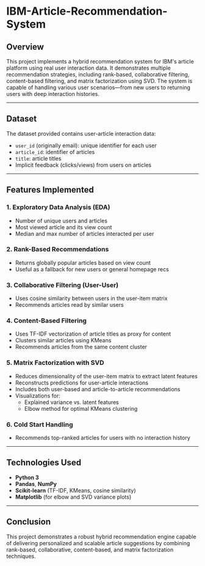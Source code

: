 # IBM-Article-Recommendation-System

## Overview

This project implements a hybrid recommendation system for IBM's article platform using real user interaction data. It demonstrates multiple recommendation strategies, including rank-based, collaborative filtering, content-based filtering, and matrix factorization using SVD. The system is capable of handling various user scenarios—from new users to returning users with deep interaction histories.

---

## Dataset

The dataset provided contains user-article interaction data:
- `user_id` (originally email): unique identifier for each user
- `article_id`: identifier of articles
- `title`: article titles
- Implicit feedback (clicks/views) from users on articles

---

## Features Implemented

### 1. **Exploratory Data Analysis (EDA)**
- Number of unique users and articles
- Most viewed article and its view count
- Median and max number of articles interacted per user

### 2. **Rank-Based Recommendations**
- Returns globally popular articles based on view count
- Useful as a fallback for new users or general homepage recs

### 3. **Collaborative Filtering (User-User)**
- Uses cosine similarity between users in the user-item matrix
- Recommends articles read by similar users

### 4. **Content-Based Filtering**
- Uses TF-IDF vectorization of article titles as proxy for content
- Clusters similar articles using KMeans
- Recommends articles from the same content cluster

### 5. **Matrix Factorization with SVD**
- Reduces dimensionality of the user-item matrix to extract latent features
- Reconstructs predictions for user-article interactions
- Includes both user-based and article-to-article recommendations
- Visualizations for:
  - Explained variance vs. latent features
  - Elbow method for optimal KMeans clustering

### 6. **Cold Start Handling**
- Recommends top-ranked articles for users with no interaction history

---

## Technologies Used

- **Python 3**
- **Pandas**, **NumPy**
- **Scikit-learn** (TF-IDF, KMeans, cosine similarity)
- **Matplotlib** (for elbow and SVD variance plots)

---
## Conclusion
This project demonstrates a robust hybrid recommendation engine capable of delivering personalized and scalable article suggestions by combining rank-based, collaborative, content-based, and matrix factorization techniques.
